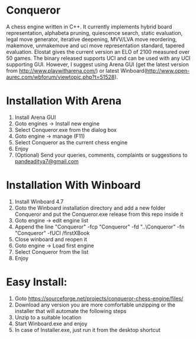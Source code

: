 Conqueror
=========

A chess engine written in C++. It currently implements hybrid board representation, alphabeta pruning, quiescence search, static evaluation, legal move generator, iterative deepening, MVV/LVA move reordering, makemove, unmakemove and uci move representation standard, tapered evaluation. Elostat gives the current version an ELO of 2100 measured over 50 games.
The binary released supports UCI and can be used with any UCI supporting GUI. However, I suggest using Arena GUI (get the latest version from http://www.playwitharena.com/) or latest Winboard(http://www.open-aurec.com/wbforum/viewtopic.php?t=51528).

Installation With Arena
=======================


1. Install Arena GUI
2. Goto engines -> Install new engine
3. Select Conqueror.exe from the dialog box
4. Goto engine -> manage (F11)
5. Select Conqueror as the current chess engine
6. Enjoy
7. (Optional) Send your queries, comments, complaints or suggestions to pandeaditya7@gmail.com

Installation With Winboard
==========================

1. Install Winboard 4.7
2. Goto the Winboard installation directory and add a new folder Conqueror and put the Conqueror.exe release from this repo inside it
3. Goto engine -> edit engine list
4. Append the line "Conqueror" -fcp "Conqueror" -fd "..\Conqueror" -fn "Conqueror" -fUCI /firstXBook
5. Close winboard and reopen it
6. Goto engine -> Load first engine
7. Select Conqueror from the list
8. Enjoy

Easy Install:
=============

1. Goto https://sourceforge.net/projects/conqueror-chess-engine/files/
2. Download any version you are more comfortable unzipping or the installer that will automate the following steps
3. Unzip to a suitable location
4. Start Winboard.exe and enjoy
5. In case of Installer.exe, just run it from the desktop shortcut
